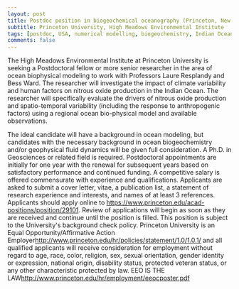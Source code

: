 ```yaml
---
layout: post
title: Postdoc position in biogeochemical oceanography (Princeton, New Jersey)
subtitle: Princeton University, High Meadows Environmental Institute
tags: [postdoc, USA, numerical modelling, biogeochemistry, Indian Ocean]
comments: false
---
```

The High Meadows Environmental Institute at Princeton University is seeking a Postdoctoral fellow or more senior researcher in the area of ocean biophysical modeling to work with Professors Laure Resplandy and Bess Ward. The researcher will investigate the impact of climate variability and human factors on nitrous oxide production in the Indian Ocean. The researcher will specifically evaluate the drivers of nitrous oxide production and spatio-temporal variability (including the response to anthropogenic factors) using a regional ocean bio-physical model and available observations.

The ideal candidate will have a background in ocean modeling, but candidates with the necessary background in ocean biogeochemistry and/or geophysical fluid dynamics will be given full consideration. A Ph.D. in Geosciences or related field is required. Postdoctoral appointments are initially for one year with the renewal for subsequent years based on satisfactory performance and continued funding. A competitive salary is offered commensurate with experience and qualifications.
Applicants are asked to submit a cover letter, vitae, a publication list, a statement of research experience and interests, and names of at least 3 references. Applicants should apply online to https://www.princeton.edu/acad-positions/position/29101. Review of applications will begin as soon as they are received and continue until the position is filled. This position is subject to the University's background check policy.
Princeton University is an Equal Opportunity/Affirmative Action Employer<http://www.princeton.edu/hr/policies/statement/1.0/1.0.1/> and all qualified applicants will receive consideration for employment without regard to age, race, color, religion, sex, sexual orientation, gender identity or expression, national origin, disability status, protected veteran status, or any other characteristic protected by law. EEO IS THE LAW<http://www.princeton.edu/hr/employment/eeocposter.pdf>
